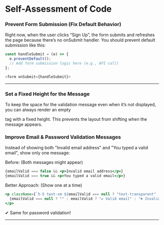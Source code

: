 # Self-Assessment of Code

### Prevent Form Submission (Fix Default Behavior)

Right now, when the user clicks “Sign Up”, the form submits and refreshes the page because there’s no onSubmit handler. You should prevent default submission like this:

```javascript
const handleSubmit = (e) => {
  e.preventDefault();
  // Add form submission logic here (e.g., API call)
};
```
```javascript
<form onSubmit={handleSubmit}>
```

---

### Set a Fixed Height for the Message

To keep the space for the validation message even when it’s not displayed, you can always render an empty <p> tag with a fixed height. This prevents the layout from shifting when the message appears.


### Improve Email & Password Validation Messages

Instead of showing both "Invalid email address" and "You typed a valid email", show only one message:

Before: (Both messages might appear)
```jsx
{emailValid === false && <p>Invalid email address</p>}
{emailValid === true && <p>You typed a valid email</p>}
```

Better Approach: (Show one at a time)
```jsx
<p className={`h-5 text-sm ${emailValid === null ? "text-transparent" : emailValid ? "text-green-600" : "text-red-600"}`}>
  {emailValid === null ? "" : emailValid ? "✔ Valid email" : "✖ Invalid email"}
</p>
```
✔ Same for password validation!

---
